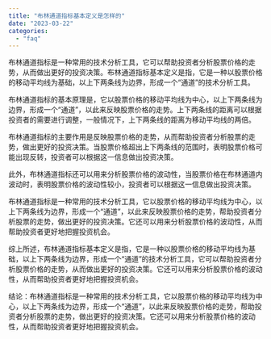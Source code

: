 ```yaml
---
title: "布林通道指标基本定义是怎样的"
date: "2023-03-22"
categories: 
  - "faq"
---
```


布林通道指标是一种常用的技术分析工具，它可以帮助投资者分析股票价格的走势，从而做出更好的投资决策。布林通道指标基本定义是指，它是一种以股票价格的移动平均线为基础，以上下两条线为边界，形成一个“通道”的技术分析工具。

布林通道指标的基本原理是，它以股票价格的移动平均线为中心，以上下两条线为边界，形成一个“通道”，以此来反映股票价格的走势。上下两条线的距离可以根据投资者的需要进行调整，一般情况下，上下两条线的距离为移动平均线的两倍。

布林通道指标的主要作用是反映股票价格的走势，从而帮助投资者分析股票的走势，做出更好的投资决策。当股票价格超出上下两条线的范围时，表明股票价格可能出现反转，投资者可以根据这一信息做出投资决策。

此外，布林通道指标还可以用来分析股票价格的波动性，当股票价格在布林通道内波动时，表明股票价格的波动性较小，投资者可以根据这一信息做出投资决策。

布林通道指标是一种常用的技术分析工具，它以股票价格的移动平均线为中心，以上下两条线为边界，形成一个“通道”，以此来反映股票价格的走势，帮助投资者分析股票的走势，做出更好的投资决策。它还可以用来分析股票价格的波动性，从而帮助投资者更好地把握投资机会。

综上所述，布林通道指标基本定义是指，它是一种以股票价格的移动平均线为基础，以上下两条线为边界，形成一个“通道”的技术分析工具，它可以帮助投资者分析股票价格的走势，从而做出更好的投资决策。它还可以用来分析股票价格的波动性，从而帮助投资者更好地把握投资机会。

结论：布林通道指标是一种常用的技术分析工具，它以股票价格的移动平均线为中心，以上下两条线为边界，形成一个“通道”，以此来反映股票价格的走势，帮助投资者分析股票的走势，做出更好的投资决策。它还可以用来分析股票价格的波动性，从而帮助投资者更好地把握投资机会。
